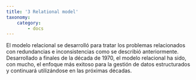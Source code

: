 ```yaml
---
title: '3 Relational model'
taxonomy:
    category:
        - docs
---
```


El modelo relacional se desarrolló para tratar los problemas relacionados con redundancias e inconsistencias como se describió anteriormente. Desarrollado a finales de la década de 1970, el modelo relacional ha sido, con mucho, el enfoque más exitoso para la gestión de datos estructurados y continuará utilizándose en las próximas décadas.